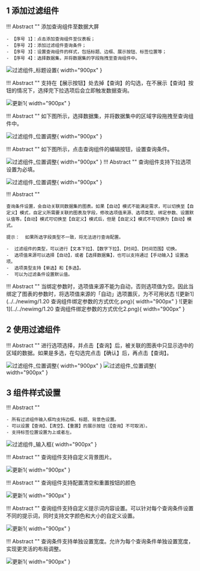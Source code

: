## 1 添加过滤组件
!!! Abstract ""
	添加查询组件至数据大屏
	
	- 【序号 1】：点击添加查询组件至仪表板；
	- 【序号 2】：添加过滤组件查询条件；
	- 【序号 3】：设置查询组件的样式，包括标题、边框、展示按钮、标签位置等；
	- 【序号 4】：选择数据集，并将数据集的字段拖拽至查询组件中。

![过滤组件_标题设置](../../img/dashboard_generation/数据大屏查询组件.png){ width="900px" }


!!! Abstract ""
	支持在【展示按钮】处去掉【查询】的勾选，在不展示【查询】按钮的情况下，选择完下拉选项后会立即触发数据查询。

![更新1](../../newimg/查询组件支持无查询按钮直接查询.png){ width="900px" }


!!! Abstract ""
	如下图所示，选择数据集，并将数据集中的区域字段拖拽至查询组件中。

![过滤组件_位置调整](../../img/dashboard_generation/添加过滤字段.png){ width="900px" }

!!! Abstract ""
	如下图所示，点击查询组件的编辑按钮，设置查询条件。

![过滤组件_位置调整](../../img/dashboard_generation/点击添加查询条件.png){ width="900px" }
!!! Abstract ""
	查询组件支持下拉选项设置为必填。

![过滤组件_位置调整](../../img/dashboard_generation/必选项和默认值.png){ width="900px" }


!!! Abstract ""

	查询条件设置，会自动关联同数据集的图表。如果【自动】模式不能满足需求，可以切换至【自定义】模式，自定义所需要关联的图表及字段，修改选项值来源、选项类型、绑定参数、设置默认值等。【自动】模式可切换至【自定义】模式后，但是【自定义】模式不可切换为【自动】模式。

	提示：  如果所选字段类型不一致，将无法进行查询配置。

	-  过滤组件的类型，可以进行【文本下拉】、【数字下拉】、【时间】、【时间范围】切换。
	-  选项值来源可以选择【自动】，或者【选择数据集】，也可以支持通过【手动输入】设置选项。
	-  选项类型支持【单选】和【多选】。
	-  可以为过滤条件设置默认值。

!!! Abstract ""
	当绑定参数时，选项值来源不能为自动，否则选项值为空。因此当绑定了图表的参数时，将选项值来源的「自动」选项置灰，为不可用状态
	![更新1](../../newimg/1.20 查询组件绑定参数的方式优化.png){ width="900px" }
	![更新1](../../newimg/1.20 查询组件绑定参数的方式优化2.png){ width="900px" }

## 2 使用过滤组件
!!! Abstract ""
	进行选项选择，并点击【查询】后，被关联的图表中只显示选中的区域的数据。如果是多选，在勾选完点击【确认】后，再点击【查询】。

![过滤组件_位置调整](../../img/dashboard_generation/数据大屏过滤组件勾选值.png){ width="900px" }
![过滤组件_位置调整](../../img/dashboard_generation/数据大屏过滤查询.png){ width="900px" }

## 3 组件样式设置

!!! Abstract ""

	- 所有过滤组件输入框均支持边框、标题、背景色设置。
	- 可以设置【查询】、【清空】、【重置】的展示按钮（【查询】不可取消）。
	- 支持标签位置设置为上或者左。

![过滤组件_输入框](../../img/dashboard_generation/数据大屏过滤组件样式.png){ width="900px" }

!!! Abstract ""
	查询组件支持自定义背景图片。

![更新1](../../newimg/数据大屏查询组件支持自定义背景图片.png){ width="900px" }

!!! Abstract ""
	查询组件支持配置清空和重置按钮的颜色

![更新1](../../newimg/数据大屏查询组件支持配置清空和重置按钮的颜色.png){ width="900px" }

!!! Abstract ""
	查询组件支持自定义提示词内容设置。可以针对每个查询条件设置不同的提示词，同时支持文字颜色和大小的自定义设置。

![更新1](../../newimg/数据大屏查询组件支持自定义提示词内容设置.png){ width="900px" }

!!! Abstract ""
	查询条件支持单独设置宽度。允许为每个查询条件单独设置宽度，实现更灵活的布局调整。

![更新1](../../newimg/数据大屏查询条件支持单独设置宽度.png){ width="900px" }


